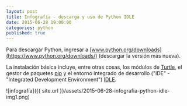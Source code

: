 ```yaml
---
layout: post
title: Infografía - descarga y uso de Python IDLE
date: 2015-06-28 19:00:00
categories: python
published: true
---
```


Para descargar Python, ingresar a [www.python.org/downloads](https://www.python.org/downloads/) (descargar la versión más nueva).

La instalación básica incluye, entre otras cosas, los módulos de [Turtle](/python/2015/08/18/tortuga-python-principiantes.html), el gestor de paquetes [pip](https://docs.python.org/3/installing/) y el entorno integrado de desarrollo ("IDE" - "Integrated Development Environment") [IDLE](https://docs.python.org/3/library/idle.html).

![infografía]({{ site.url }}/assets/2015-06-28-infografia-python-idle-img1.png)
